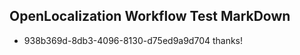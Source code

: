 ## OpenLocalization Workflow Test MarkDown
* 938b369d-8db3-4096-8130-d75ed9a9d704 thanks!

<!--HONumber=Jul16_HO4-->


